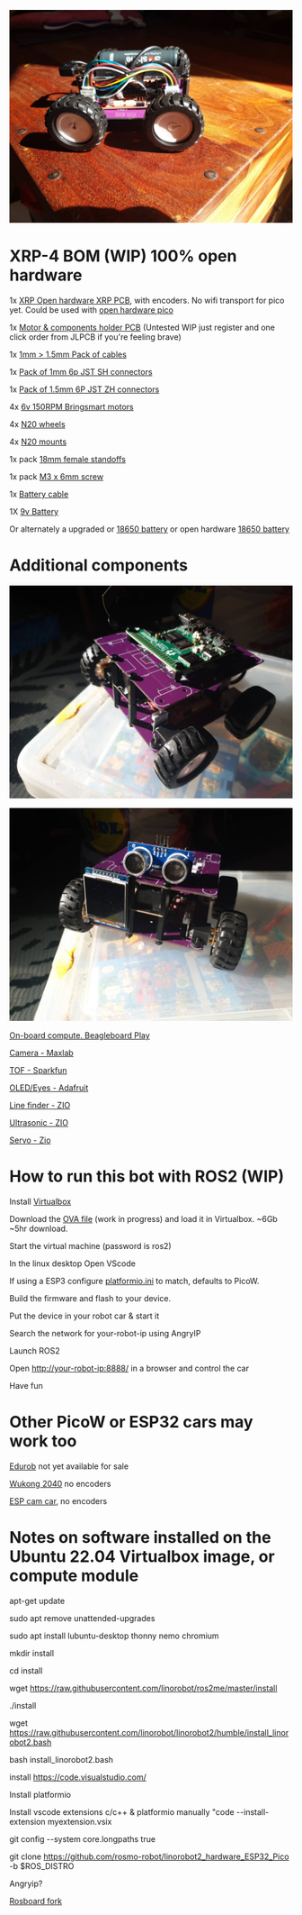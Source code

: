 
 ![Bot](https://raw.githubusercontent.com/samuk/IntroToRoboticsV2/main/course/ros2/xrp4.jpeg)
# XRP-4 BOM (WIP) 100% open hardware

1x [XRP Open hardware XRP PCB](http://docs.sparkfun.com/SparkFun_XRP_Controller/hardware_overview/), with encoders. No wifi transport for pico yet. Could be used with [open hardware pico](https://www.olimex.com/Products/MicroPython/RP2040-PICO30/open-source-hardware)

1x [Motor & components holder PCB](https://easyeda.com/editor#id=81d27c6661e44d299dccd2ad059dcec8) (Untested WIP just register and one click order from JLPCB if you're feeling brave)

1x [1mm > 1.5mm Pack of cables](https://www.aliexpress.com/item/32800824381.html)

1x [Pack of 1mm 6p JST SH connectors](https://s.click.aliexpress.com/e/_DDIr1m7)

1x [Pack of 1.5mm 6P JST ZH connectors](https://www.aliexpress.com/item/32911443586.html)

4x [6v 150RPM Bringsmart motors](https://s.click.aliexpress.com/e/_DC72ruf)

4x [N20 wheels](https://s.click.aliexpress.com/e/_DBjDZqx)

4x [N20 mounts](https://s.click.aliexpress.com/e/_Dm7LWRD)

1x pack [18mm female standoffs](https://www.aliexpress.com/item/32539100523.html)

1x pack [M3 x 6mm screw](https://www.aliexpress.com/item/32539100523.html)

1x [Battery cable](https://www.aliexpress.com/item/1005003207076823.html)

1X [9v Battery](https://s.click.aliexpress.com/e/_DdPChq3)

Or alternately a upgraded  or [18650 battery](https://s.click.aliexpress.com/e/_DClgys7) or open hardware [18650 battery](https://oshwlab.com/wagiminator/fp6277-power-bank)

# Additional components

 ![Bot](https://raw.githubusercontent.com/samuk/IntroToRoboticsV2/main/course/ros2/compute-xrp4.jpeg
)



 ![Bot](https://raw.githubusercontent.com/samuk/IntroToRoboticsV2/main/course/ros2/ultrasonic-xrp4.jpeg
)

[On-board compute. Beagleboard Play](https://www.beagleboard.org/boards/beagleplay)

[Camera - Maxlab](https://github.com/maxlab-io/tokay-lite-pcb)

[TOF - Sparkfun](https://www.sparkfun.com/products/19013)

[OLED/Eyes - Adafruit](https://www.adafruit.com/product/5297#description)

[Line finder - ZIO](https://github.com/ZIOCC/Zio-Line-Finder-Qwiic-4-Transceivers-)

[Ultrasonic - ZIO](https://github.com/ZIOCC/Zio-Qwiic-Ultrasonic-Distance-Sensor) 

[Servo - Zio](https://github.com/rosmo-robot/Qwiic_Servo_Driver_PCA9685/)


# How to run this bot with ROS2 (WIP)

Install [Virtualbox](https://www.virtualbox.org/wiki/Downloads)

Download the [OVA file](https://archive.org/details/ros-2_OVA_0_1) (work in progress) and load it in Virtualbox. ~6Gb ~5hr download.

Start the virtual machine (password is ros2)

In the linux desktop Open VScode

If using a ESP3 configure [platformio.ini](https://github.com/rosmo-robot/linorobot2_hardware_ESP32_Pico/blob/master/firmware/platformio.ini) to match, defaults to PicoW.

Build the firmware and flash to your device.

Put the device in your robot car & start it

Search the network for your-robot-ip using AngryIP

Launch ROS2

Open [http://your-robot-ip:8888/](https://github.com/dheera/rosboard/pull/100) in a browser and control the car

Have fun

# Other PicoW or ESP32 cars may work too

[Edurob](https://github.com/IDiAL-IMSL/Edurob/tree/main) not yet available for sale

[Wukong 2040](https://www.elecfreaks.com/elecfreaks-wukong2040-breakout-board-for-raspberry-pi-pico.html) no encoders

[ESP cam car](https://www.aliexpress.com/item/1005005439195049.html), no encoders

# Notes on software installed on the Ubuntu 22.04 Virtualbox image, or compute module

apt-get update

sudo apt remove unattended-upgrades

sudo apt install lubuntu-desktop thonny nemo chromium

mkdir install

cd install

wget https://raw.githubusercontent.com/linorobot/ros2me/master/install

./install

wget https://raw.githubusercontent.com/linorobot/linorobot2/humble/install_linorobot2.bash

bash install_linorobot2.bash

install https://code.visualstudio.com/

Install platformio

Install vscode extensions c/c++ & platformio manually "code --install-extension myextension.vsix

git config --system core.longpaths true

git clone https://github.com/rosmo-robot/linorobot2_hardware_ESP32_Pico -b $ROS_DISTRO

Angryip?

[Rosboard fork](https://github.com/dheera/rosboard/pull/100)
